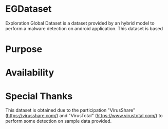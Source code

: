 # EGDataset

Exploration Global Dataset is a dataset provided by an hybrid model to perform a malware detection on android application.
This dataset is based 

# Purpose



# Availability

# Special Thanks

This dataset is obtained due to the participation "VirusShare" (https://virusshare.com/) and "VirusTotal" (https://www.virustotal.com/) to perform some detection on sample data provided.
